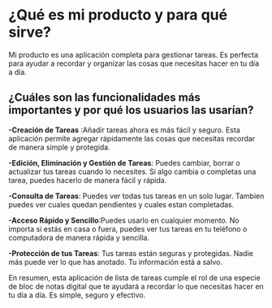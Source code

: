 # **¿Qué es mi producto y para qué sirve?**

Mi producto es una aplicación completa para gestionar tareas. Es perfecta para ayudar a recordar y organizar las cosas que necesitas hacer en tu día a día.

## **¿Cuáles son las funcionalidades más importantes y por qué los usuarios las usarían?**

**-Creación de Tareas** :Añadir tareas ahora es más fácil y seguro. Esta aplicación permite agregar rápidamente las cosas que necesitas recordar de manera simple y protegida.

**-Edición, Eliminación y Gestión de Tareas**: Puedes cambiar, borrar o actualizar tus tareas cuando lo necesites. Si algo cambia o completas una tarea, puedes hacerlo de manera fácil y rápida.

**-Consulta de Tareas**: Puedes ver todas tus tareas en un solo lugar. Tambien puedes ver cuales quedan pendientes y cuales estan completadas.

**-Acceso Rápido y Sencillo**:Puedes usarlo en cualquier momento. No importa si estás en casa o fuera, puedes ver tus tareas en tu teléfono o computadora de manera rápida y sencilla.

**-Protección de tus Tareas**: Tus tareas están seguras y protegidas. Nadie más puede ver lo que has anotado. Tu información está a salvo.

En resumen, esta aplicación de lista de tareas cumple el rol de una especie de bloc de notas digital que te ayudará a recordar lo que necesitas hacer en tu día a día. Es simple, seguro y efectivo.
